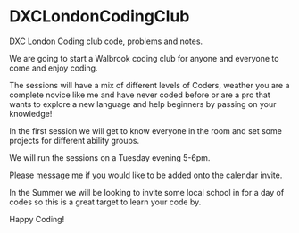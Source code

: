 # DXCLondonCodingClub
DXC London Coding club code, problems and notes.

We are going to start a Walbrook coding club for anyone and everyone to come and enjoy coding. 

The sessions will have a mix of different levels of Coders, weather you are a complete novice like me and have never coded before or are a pro that wants to explore a new language and help beginners by passing on your knowledge! 

In the first session we will get to know everyone in the room and set some projects for different ability groups. 

We will run the sessions on a Tuesday evening 5-6pm. 

Please message me if you would like to be added onto the calendar invite. 

In the Summer we will be looking to invite some local school in for a day of codes so this is a great target to learn your code by. 

Happy Coding! 
